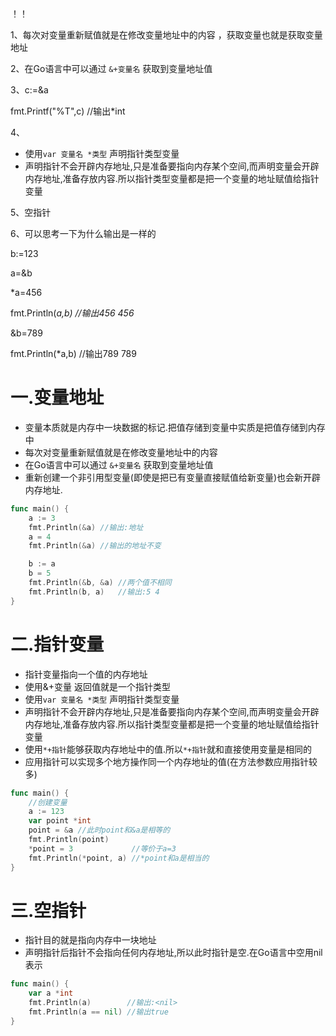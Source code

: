 ！！

1、每次对变量重新赋值就是在修改变量地址中的内容	，获取变量也就是获取变量地址

2、在Go语言中可以通过 `&+变量名` 获取到变量地址值

3、c:=&a

fmt.Printf("%T",c)    //输出*int

4、

- 使用`var 变量名 *类型` 声明指针类型变量
- 声明指针不会开辟内存地址,只是准备要指向内存某个空间,而声明变量会开辟内存地址,准备存放内容.所以指针类型变量都是把一个变量的地址赋值给指针变量



5、空指针

6、可以思考一下为什么输出是一样的

b:=123

a=&b

*a=456

fmt.Println(*a,b)     //输出456  456*

&b=789

fmt.Println(*a,b)		//输出789  789



# 一.变量地址

* 变量本质就是内存中一块数据的标记.把值存储到变量中实质是把值存储到内存中
* 每次对变量重新赋值就是在修改变量地址中的内容
* 在Go语言中可以通过 `&+变量名` 获取到变量地址值
* 重新创建一个非引用型变量(即使是把已有变量直接赋值给新变量)也会新开辟内存地址.
```go
func main() {
	a := 3
	fmt.Println(&a) //输出:地址
	a = 4
	fmt.Println(&a) //输出的地址不变

	b := a
	b = 5
	fmt.Println(&b, &a) //两个值不相同
	fmt.Println(b, a)   //输出:5 4
}
```

# 二.指针变量

* 指针变量指向一个值的内存地址
* 使用&+变量 返回值就是一个指针类型
* 使用`var 变量名 *类型` 声明指针类型变量
* 声明指针不会开辟内存地址,只是准备要指向内存某个空间,而声明变量会开辟内存地址,准备存放内容.所以指针类型变量都是把一个变量的地址赋值给指针变量
* 使用`*+指针`能够获取内存地址中的值.所以`*+指针`就和直接使用变量是相同的
* 应用指针可以实现多个地方操作同一个内存地址的值(在方法参数应用指针较多)
```go
func main() {
	//创建变量
	a := 123
	var point *int
	point = &a //此时point和&a是相等的
	fmt.Println(point)
	*point = 3             //等价于a=3
	fmt.Println(*point, a) //*point和a是相当的
}
```
# 三.空指针
* 指针目的就是指向内存中一块地址
* 声明指针后指针不会指向任何内存地址,所以此时指针是空.在Go语言中空用nil表示
```go
func main() {
	var a *int
	fmt.Println(a)        //输出:<nil>
	fmt.Println(a == nil) //输出true
}
```